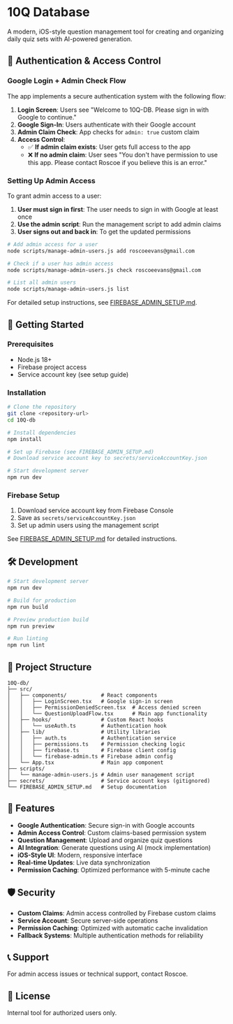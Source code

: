 # 10Q Database

A modern, iOS-style question management tool for creating and organizing daily quiz sets with AI-powered generation.

## 🔐 Authentication & Access Control

### Google Login + Admin Check Flow

The app implements a secure authentication system with the following flow:

1. **Login Screen**: Users see "Welcome to 10Q-DB. Please sign in with Google to continue."
2. **Google Sign-In**: Users authenticate with their Google account
3. **Admin Claim Check**: App checks for `admin: true` custom claim
4. **Access Control**:
   - ✅ **If admin claim exists**: User gets full access to the app
   - ❌ **If no admin claim**: User sees "You don't have permission to use this app. Please contact Roscoe if you believe this is an error."

### Setting Up Admin Access

To grant admin access to a user:

1. **User must sign in first**: The user needs to sign in with Google at least once
2. **Use the admin script**: Run the management script to add admin claims
3. **User signs out and back in**: To get the updated permissions

```bash
# Add admin access for a user
node scripts/manage-admin-users.js add roscoeevans@gmail.com

# Check if a user has admin access
node scripts/manage-admin-users.js check roscoeevans@gmail.com

# List all admin users
node scripts/manage-admin-users.js list
```

For detailed setup instructions, see [FIREBASE_ADMIN_SETUP.md](./FIREBASE_ADMIN_SETUP.md).

## 🚀 Getting Started

### Prerequisites

- Node.js 18+ 
- Firebase project access
- Service account key (see setup guide)

### Installation

```bash
# Clone the repository
git clone <repository-url>
cd 10Q-db

# Install dependencies
npm install

# Set up Firebase (see FIREBASE_ADMIN_SETUP.md)
# Download service account key to secrets/serviceAccountKey.json

# Start development server
npm run dev
```

### Firebase Setup

1. Download service account key from Firebase Console
2. Save as `secrets/serviceAccountKey.json`
3. Set up admin users using the management script

See [FIREBASE_ADMIN_SETUP.md](./FIREBASE_ADMIN_SETUP.md) for detailed instructions.

## 🛠️ Development

```bash
# Start development server
npm run dev

# Build for production
npm run build

# Preview production build
npm run preview

# Run linting
npm run lint
```

## 📁 Project Structure

```
10Q-db/
├── src/
│   ├── components/           # React components
│   │   ├── LoginScreen.tsx   # Google sign-in screen
│   │   ├── PermissionDeniedScreen.tsx  # Access denied screen
│   │   └── QuestionUploadFlow.tsx      # Main app functionality
│   ├── hooks/                # Custom React hooks
│   │   └── useAuth.ts        # Authentication hook
│   ├── lib/                  # Utility libraries
│   │   ├── auth.ts           # Authentication service
│   │   ├── permissions.ts    # Permission checking logic
│   │   ├── firebase.ts       # Firebase client config
│   │   └── firebase-admin.ts # Firebase admin config
│   └── App.tsx               # Main app component
├── scripts/
│   └── manage-admin-users.js # Admin user management script
├── secrets/                  # Service account keys (gitignored)
└── FIREBASE_ADMIN_SETUP.md   # Setup documentation
```

## 🔧 Features

- **Google Authentication**: Secure sign-in with Google accounts
- **Admin Access Control**: Custom claims-based permission system
- **Question Management**: Upload and organize quiz questions
- **AI Integration**: Generate questions using AI (mock implementation)
- **iOS-Style UI**: Modern, responsive interface
- **Real-time Updates**: Live data synchronization
- **Permission Caching**: Optimized performance with 5-minute cache

## 🛡️ Security

- **Custom Claims**: Admin access controlled by Firebase custom claims
- **Service Account**: Secure server-side operations
- **Permission Caching**: Optimized with automatic cache invalidation
- **Fallback Systems**: Multiple authentication methods for reliability

## 📞 Support

For admin access issues or technical support, contact Roscoe.

## 📄 License

Internal tool for authorized users only.
